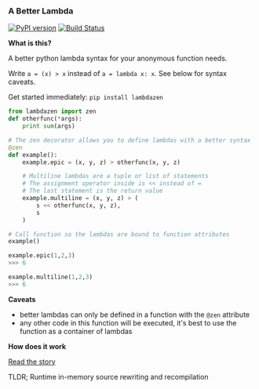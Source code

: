 ### A Better Lambda
[![PyPI version](https://badge.fury.io/py/lambdazen.svg)](https://badge.fury.io/py/lambdazen)
[![Build Status](https://travis-ci.org/brthornbury/lambdazen.svg?branch=master)](https://travis-ci.org/brthornbury/lambdazen)

**What is this?**

A better python lambda syntax for your anonymous function needs. 

Write `a = (x) > x` instead of `a = lambda x: x`. See below for syntax caveats.

Get started immediately: `pip install lambdazen`

```python
from lambdazen import zen
def otherfunc(*args):
    print sum(args)

# The zen decorator allows you to define lambdas with a better syntax
@zen
def example():
    example.epic = (x, y, z) > otherfunc(x, y, z)

    # Multiline lambdas are a tuple or list of statements
    # The assignment operator inside is << instead of =
    # The last statement is the return value
    example.multiline = (x, y, z) > (
        s << otherfunc(x, y, z),
        s
    )

# Call function so the lambdas are bound to function attributes
example()

example.epic(1,2,3)
>>> 6

example.multiline(1,2,3)
>>> 6
```

**Caveats**
 - better lambdas can only be defined in a function with the `@zen` attribute
 - any other code in this function will be executed, it's best to use the function as a container of lambdas

**How does it work**

[Read the story](https://github.com/brthornbury/lambdazen/blob/master/HowItWorks.md)

TLDR; Runtime in-memory source rewriting and recompilation